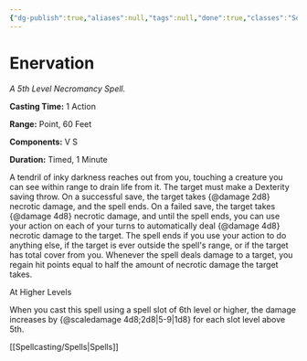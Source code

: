 ```yaml
---
{"dg-publish":true,"aliases":null,"tags":null,"done":true,"classes":"Sorcerer, Warlock, Wizard,","spellLevel":5,"school":"Necromancy","source":"XGE","permalink":"/spells/enervation/","dgHomeLink":false,"dgPassFrontmatter":true}
---
```


# Enervation
*A 5th Level Necromancy Spell.*

**Casting Time:** 1 Action

**Range:** Point, 60 Feet

**Components:** V S 

**Duration:** Timed, 1 Minute

A tendril of inky darkness reaches out from you, touching a creature you can see within range to drain life from it. The target must make a Dexterity saving throw. On a successful save, the target takes {@damage 2d8} necrotic damage, and the spell ends. On a failed save, the target takes {@damage 4d8} necrotic damage, and until the spell ends, you can use your action on each of your turns to automatically deal {@damage 4d8} necrotic damage to the target. The spell ends if you use your action to do anything else, if the target is ever outside the spell's range, or if the target has total cover from you.
Whenever the spell deals damage to a target, you regain hit points equal to half the amount of necrotic damage the target takes.

At Higher Levels

When you cast this spell using a spell slot of 6th level or higher, the damage increases by {@scaledamage 4d8;2d8|5-9|1d8} for each slot level above 5th.

[[Spellcasting/Spells|Spells]]